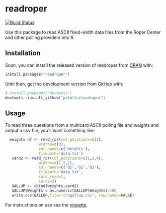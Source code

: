 
<!-- README.md is generated from README.Rmd. Please edit that file -->
readroper
=========

[![Build Status](https://travis-ci.org/petulla/readroper.svg?branch=master)](https://travis-ci.org/petulla/readroper)

Use this package to read ASCII fixed-width data files from the Roper Center and other polling providers into R.

Installation
------------

Soon, you can install the released version of readroper from [CRAN](https://CRAN.R-project.org) with:

``` r
install.packages("readroper")
```

Until then, get the development version from [GitHub](https://github.com/) with:

``` r
# install.packages("devtools")
devtools::install_github("petulla/readroper")
```

Usage
-----

To read three questions from a multicard ASCII polling file and weights and output a csv file, you'll want something like:

``` r
  weights df <- read_rpr(col_positions=c(1),
               widths=c(3),
               col_names=c('Weights'),
               filepath='data.txt')
   card2 <- read_rpr(col_positions=c(1,2,4), 
               widths=c(1,2,1), 
               col_names=c('Q1','Q2','Q3'), 
               filepath='data.txt', 
               card_read=1, 
               cards=2)
   GALLUP <- cbind(weights,card2)
   GALLUP$Weights = as.numeric(GALLUP$Weights)/100
   write.csv(GALLUP,file='cnngallup.csv', row.names=FALSE)
```

For instructions on use see the [vignette](https://github.com/petulla/readroper/tree/master/vignettes).

